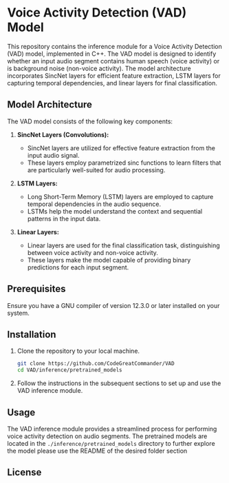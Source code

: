 # Voice Activity Detection (VAD) Model

This repository contains the inference module for a Voice Activity Detection (VAD) model, implemented in C++. The VAD model is designed to identify whether an input audio segment contains human speech (voice activity) or is background noise (non-voice activity). The model architecture incorporates SincNet layers for efficient feature extraction, LSTM layers for capturing temporal dependencies, and linear layers for final classification.

## Model Architecture

The VAD model consists of the following key components:

1. **SincNet Layers (Convolutions):**
   - SincNet layers are utilized for effective feature extraction from the input audio signal.
   - These layers employ parametrized sinc functions to learn filters that are particularly well-suited for audio processing.

2. **LSTM Layers:**
   - Long Short-Term Memory (LSTM) layers are employed to capture temporal dependencies in the audio sequence.
   - LSTMs help the model understand the context and sequential patterns in the input data.

3. **Linear Layers:**
   - Linear layers are used for the final classification task, distinguishing between voice activity and non-voice activity.
   - These layers make the model capable of providing binary predictions for each input segment.

## Prerequisites

Ensure you have a GNU compiler of version 12.3.0 or later installed on your system.

## Installation

1. Clone the repository to your local machine.

    ```bash
    git clone https://github.com/CodeGreatCommander/VAD
    cd VAD/inference/pretrained_models
    ```

2. Follow the instructions in the subsequent sections to set up and use the VAD inference module.

## Usage

The VAD inference module provides a streamlined process for performing voice activity detection on audio segments. The pretrained models are located in the `./inference/pretrained_models` directory to further explore the model please use the README of the desired folder section
## License